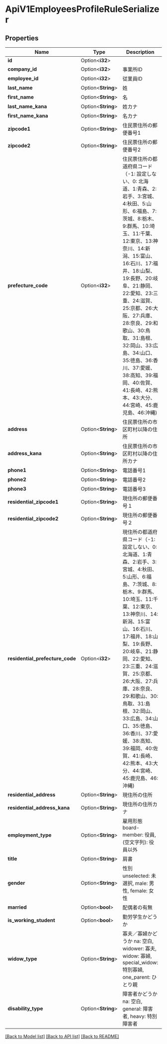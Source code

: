 # ApiV1EmployeesProfileRuleSerializer

## Properties

Name | Type | Description | Notes
------------ | ------------- | ------------- | -------------
**id** | Option<**i32**> |  | [optional]
**company_id** | Option<**i32**> | 事業所ID | [optional]
**employee_id** | Option<**i32**> | 従業員ID | [optional]
**last_name** | Option<**String**> | 姓 | [optional]
**first_name** | Option<**String**> | 名 | [optional]
**last_name_kana** | Option<**String**> | 姓カナ | [optional]
**first_name_kana** | Option<**String**> | 名カナ | [optional]
**zipcode1** | Option<**String**> | 住民票住所の郵便番号1 | [optional]
**zipcode2** | Option<**String**> | 住民票住所の郵便番号2 | [optional]
**prefecture_code** | Option<**i32**> | 住民票住所の都道府県コード（-1: 設定しない、0: 北海道、1:青森、2:岩手、3:宮城、4:秋田、5:山形、6:福島、7:茨城、8:栃木、9:群馬、10:埼玉、11:千葉、12:東京、13:神奈川、14:新潟、15:富山、16:石川、17:福井、18:山梨、19:長野、20:岐阜、21:静岡、22:愛知、23:三重、24:滋賀、25:京都、26:大阪、27:兵庫、28:奈良、29:和歌山、30:鳥取、31:島根、32:岡山、33:広島、34:山口、35:徳島、36:香川、37:愛媛、38:高知、39:福岡、40:佐賀、41:長崎、42:熊本、43:大分、44:宮崎、45:鹿児島、46:沖縄) | [optional]
**address** | Option<**String**> | 住民票住所の市区町村以降の住所 | [optional]
**address_kana** | Option<**String**> | 住民票住所の市区町村以降の住所カナ | [optional]
**phone1** | Option<**String**> | 電話番号1 | [optional]
**phone2** | Option<**String**> | 電話番号2 | [optional]
**phone3** | Option<**String**> | 電話番号3 | [optional]
**residential_zipcode1** | Option<**String**> | 現住所の郵便番号１ | [optional]
**residential_zipcode2** | Option<**String**> | 現住所の郵便番号２ | [optional]
**residential_prefecture_code** | Option<**i32**> | 現住所の都道府県コード（-1: 設定しない、0: 北海道、1:青森、2:岩手、3:宮城、4:秋田、5:山形、6:福島、7:茨城、8:栃木、9:群馬、10:埼玉、11:千葉、12:東京、13:神奈川、14:新潟、15:富山、16:石川、17:福井、18:山梨、19:長野、20:岐阜、21:静岡、22:愛知、23:三重、24:滋賀、25:京都、26:大阪、27:兵庫、28:奈良、29:和歌山、30:鳥取、31:島根、32:岡山、33:広島、34:山口、35:徳島、36:香川、37:愛媛、38:高知、39:福岡、40:佐賀、41:長崎、42:熊本、43:大分、44:宮崎、45:鹿児島、46:沖縄) | [optional]
**residential_address** | Option<**String**> | 現住所の住所 | [optional]
**residential_address_kana** | Option<**String**> | 現住所の住所カナ | [optional]
**employment_type** | Option<**String**> | 雇用形態 board-member: 役員, (空文字列): 役員以外 | [optional]
**title** | Option<**String**> | 肩書 | [optional]
**gender** | Option<**String**> | 性別　unselected: 未選択, male: 男性, female: 女性 | [optional]
**married** | Option<**bool**> | 配偶者の有無 | [optional]
**is_working_student** | Option<**bool**> | 勤労学生かどうか | [optional]
**widow_type** | Option<**String**> | 寡夫／寡婦かどうか na: 空白, widower: 寡夫, widow: 寡婦, special_widow: 特別寡婦, one_parent: ひとり親 | [optional]
**disability_type** | Option<**String**> | 障害者かどうか na: 空白, general: 障害者, heavy: 特別障害者 | [optional]

[[Back to Model list]](../README.md#documentation-for-models) [[Back to API list]](../README.md#documentation-for-api-endpoints) [[Back to README]](../README.md)


